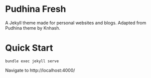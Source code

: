 # Pudhina Fresh
A Jekyll theme made for personal websites and blogs. Adapted from Pudhina theme by Knhash.

# Quick Start
```
bundle exec jekyll serve
```
Navigate to http://localhost:4000/
